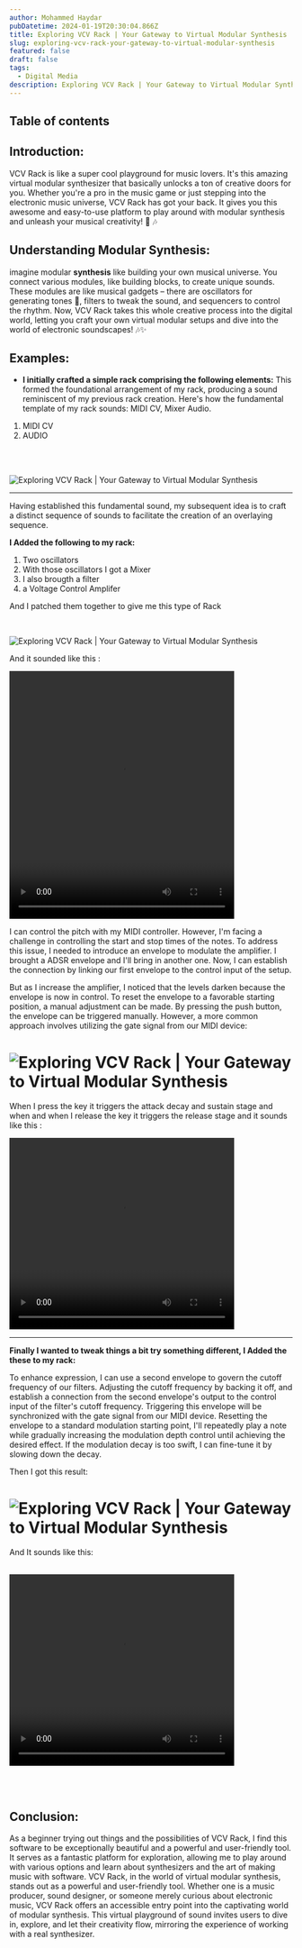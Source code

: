 ```yaml
---
author: Mohammed Haydar
pubDatetime: 2024-01-19T20:30:04.866Z
title: Exploring VCV Rack | Your Gateway to Virtual Modular Synthesis
slug: exploring-vcv-rack-your-gateway-to-virtual-modular-synthesis
featured: false
draft: false
tags:
  - Digital Media
description: Exploring VCV Rack | Your Gateway to Virtual Modular Synthesis
---
```


## Table of contents

## Introduction:

VCV Rack is like a super cool playground for music lovers. It's this amazing virtual modular synthesizer that basically unlocks a ton of creative doors for you. Whether you're a pro in the music game or just stepping into the electronic music universe, VCV Rack has got your back. It gives you this awesome and easy-to-use platform to play around with modular synthesis and unleash your musical creativity! 🎹 🎶

## Understanding Modular Synthesis:

imagine modular **synthesis** like building your own musical universe. You connect various modules, like building blocks, to create unique sounds. These modules are like musical gadgets – there are oscillators for generating tones 🎵, filters to tweak the sound, and sequencers to control the rhythm. Now, VCV Rack takes this whole creative process into the digital world, letting you craft your own virtual modular setups and dive into the world of electronic soundscapes! 🎶✨

## Examples:

- **I initially crafted a simple rack comprising the following elements:**
  This formed the foundational arrangement of my rack, producing a sound reminiscent of my previous rack creation. Here's how the fundamental template of my rack sounds: MIDI CV, Mixer Audio.

1. MIDI CV
2. AUDIO

<br /><br />

![Exploring VCV Rack | Your Gateway to Virtual Modular Synthesis](./1.png)

---

Having established this fundamental sound, my subsequent idea is to craft a distinct sequence of sounds to facilitate the creation of an overlaying sequence.

**I Added the following to my rack:**

1.  Two oscillators
2.  With those oscillators I got a Mixer
3.  I also brougth a filter
4.  a Voltage Control Amplifer

And I patched them together to give me this type of Rack

<br />

![Exploring VCV Rack | Your Gateway to Virtual Modular Synthesis](./2.png)

And it sounded like this :

<video width="850" height="440" style="width: 400px" controls>
  <source src="/exploring-vcv-rack-1.mp4" type="video/mp4">
  Your browser does not support this video.
</video>

<br />

I can control the pitch with my MIDI controller. However, I'm facing a challenge in controlling the start and stop times of the notes. To address this issue, I needed to introduce an envelope to modulate the amplifier. I brought a ADSR envelope and I'll bring in another one. Now, I can establish the connection by linking our first envelope to the control input of the setup.

But as I increase the amplifier, I noticed that the levels darken because the envelope is now in control. To reset the envelope to a favorable starting position, a manual adjustment can be made. By pressing the push button, the envelope can be triggered manually. However, a more common approach involves utilizing the gate signal from our MIDI device:

# ![Exploring VCV Rack | Your Gateway to Virtual Modular Synthesis](./3.png)

When I press the key it triggers the attack decay and sustain stage and when and when I release the key it triggers the release stage and it sounds like this :

<video width="550" height="340" style="width: 400px" controls>
  <source src="https://cdn.sanity.io/files/nnrx9w3l/production/3bae2b97b7cfcae82881299cc72ee45c3b6b608e.mp4" type="video/mp4">
   Your browser does not support this video.
</video>

---

**Finally I wanted to tweak things a bit try something different, I Added the these to my rack:**

To enhance expression, I can use a second envelope to govern the cutoff frequency of our filters. Adjusting the cutoff frequency by backing it off, and establish a connection from the second envelope's output to the control input of the filter's cutoff frequency. Triggering this envelope will be synchronized with the gate signal from our MIDI device. Resetting the envelope to a standard modulation starting point, I'll repeatedly play a note while gradually increasing the modulation depth control until achieving the desired effect. If the modulation decay is too swift, I can fine-tune it by slowing down the decay.

Then I got this result:

# ![Exploring VCV Rack | Your Gateway to Virtual Modular Synthesis](./4.png)

And It sounds like this:

<br />

<video width="550" height="340" style="width: 400px" controls>
  <source src="https://cdn.sanity.io/files/nnrx9w3l/production/983db3de86cb2bb4ed67f37dc7cdbc6ac9b9d790.mp4" type="video/mp4">
   Your browser does not support this video.
</video>

<br /><br />

## Conclusion:

As a beginner trying out things and the possibilities of VCV Rack, I find this software to be exceptionally beautiful and a powerful and user-friendly tool. It serves as a fantastic platform for exploration, allowing me to play around with various options and learn about synthesizers and the art of making music with software. VCV Rack, in the world of virtual modular synthesis, stands out as a powerful and user-friendly tool. Whether one is a music producer, sound designer, or someone merely curious about electronic music, VCV Rack offers an accessible entry point into the captivating world of modular synthesis. This virtual playground of sound invites users to dive in, explore, and let their creativity flow, mirroring the experience of working with a real synthesizer.
